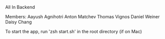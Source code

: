 All In Backend

Members:
Aayush Agnihotri
Anton Matchev
Thomas Vignos
Daniel Weiner
Daisy Chang

To start the app, run 'zsh start.sh' in the root directory (if on Mac)
